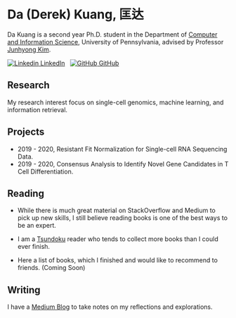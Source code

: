 # Da (Derek) Kuang, 匡达

Da Kuang is a second year Ph.D. student in the Department of [Computer and Information Science](https://www.cis.upenn.edu/graduate/program-offerings/doctoral-program/), University of Pennsylvania, advised by Professor [Junhyong Kim](https://kim.bio.upenn.edu/).

[![Linkedin](https://i.stack.imgur.com/gVE0j.png) LinkedIn](https://www.linkedin.com/in/kuang-da/)
&nbsp;
[![GitHub](https://i.stack.imgur.com/tskMh.png) GitHub](https://github.com/kuang-da)

## Research

My research interest focus on single-cell genomics, machine learning, and information retrieval.

## Projects

- 2019 - 2020, Resistant Fit Normalization for Single-cell RNA Sequencing Data.
- 2019 - 2020, Consensus Analysis to Identify Novel Gene Candidates in T Cell Differentiation.

## Reading

- While there is much great material on StackOverflow and Medium to pick up new skills, I still believe reading books is one of the best ways to be an expert.

- I am a [Tsundoku](https://en.wikipedia.org/wiki/Tsundoku) reader who tends to collect more books than I could ever finish.

- Here a list of books, which I finished and would like to recommend to friends. (Coming Soon)

## Writing

I have a [Medium Blog](https://medium.com/@dakuang) to take notes on my reflections and explorations.

<!-- ## Miscellaneous -->